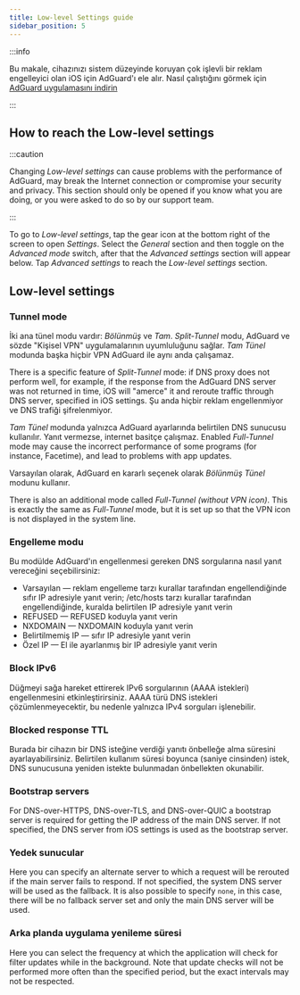 ```yaml
---
title: Low-level Settings guide
sidebar_position: 5
---
```


:::info

Bu makale, cihazınızı sistem düzeyinde koruyan çok işlevli bir reklam engelleyici olan iOS için AdGuard'ı ele alır. Nasıl çalıştığını görmek için [AdGuard uygulamasını indirin](https://agrd.io/download-kb-adblock)

:::

## How to reach the Low-level settings

:::caution

Changing *Low-level settings* can cause problems with the performance of AdGuard, may break the Internet connection or compromise your security and privacy. This section should only be opened if you know what you are doing, or you were asked to do so by our support team.

:::

To go to *Low-level settings*, tap the gear icon at the bottom right of the screen to open *Settings*. Select the *General* section and then toggle on the *Advanced mode* switch, after that the *Advanced settings* section will appear below. Tap *Advanced settings* to reach the *Low-level settings* section.

## Low-level settings

### Tunnel mode

İki ana tünel modu vardır: *Bölünmüş* ve *Tam*. *Split-Tunnel* modu, AdGuard ve sözde "Kişisel VPN" uygulamalarının uyumluluğunu sağlar. *Tam Tünel* modunda başka hiçbir VPN AdGuard ile aynı anda çalışamaz.

There is a specific feature of *Split-Tunnel* mode: if DNS proxy does not perform well, for example, if the response from the AdGuard DNS server was not returned in time, iOS will "amerce" it and reroute traffic through DNS server, specified in iOS settings. Şu anda hiçbir reklam engellenmiyor ve DNS trafiği şifrelenmiyor.

*Tam Tünel* modunda yalnızca AdGuard ayarlarında belirtilen DNS sunucusu kullanılır. Yanıt vermezse, internet basitçe çalışmaz. Enabled *Full-Tunnel* mode may cause the incorrect performance of some programs (for instance, Facetime), and lead to problems with app updates.

Varsayılan olarak, AdGuard en kararlı seçenek olarak *Bölünmüş Tünel* modunu kullanır.

There is also an additional mode called *Full-Tunnel (without VPN icon)*. This is exactly the same as *Full-Tunnel* mode, but it is set up so that the VPN icon is not displayed in the system line.

### Engelleme modu

Bu modülde AdGuard'ın engellenmesi gereken DNS sorgularına nasıl yanıt vereceğini seçebilirsiniz:

- Varsayılan — reklam engelleme tarzı kurallar tarafından engellendiğinde sıfır IP adresiyle yanıt verin; /etc/hosts tarzı kurallar tarafından engellendiğinde, kuralda belirtilen IP adresiyle yanıt verin
- REFUSED — REFUSED koduyla yanıt verin
- NXDOMAIN — NXDOMAIN koduyla yanıt verin
- Belirtilmemiş IP — sıfır IP adresiyle yanıt verin
- Özel IP — El ile ayarlanmış bir IP adresiyle yanıt verin

### Block IPv6

Düğmeyi sağa hareket ettirerek IPv6 sorgularının (AAAA istekleri) engellenmesini etkinleştirirsiniz. AAAA türü DNS istekleri çözümlenmeyecektir, bu nedenle yalnızca IPv4 sorguları işlenebilir.

### Blocked response TTL

Burada bir cihazın bir DNS isteğine verdiği yanıtı önbelleğe alma süresini ayarlayabilirsiniz. Belirtilen kullanım süresi boyunca (saniye cinsinden) istek, DNS sunucusuna yeniden istekte bulunmadan önbellekten okunabilir.

### Bootstrap servers

For DNS-over-HTTPS, DNS-over-TLS, and DNS-over-QUIC a bootstrap server is required for getting the IP address of the main DNS server. If not specified, the DNS server from iOS settings is used as the bootstrap server.

### Yedek sunucular

Here you can specify an alternate server to which a request will be rerouted if the main server fails to respond. If not specified, the system DNS server will be used as the fallback. It is also possible to specify `none`, in this case, there will be no fallback server set and only the main DNS server will be used.

### Arka planda uygulama yenileme süresi

Here you can select the frequency at which the application will check for filter updates while in the background. Note that update checks will not be performed more often than the specified period, but the exact intervals may not be respected.
